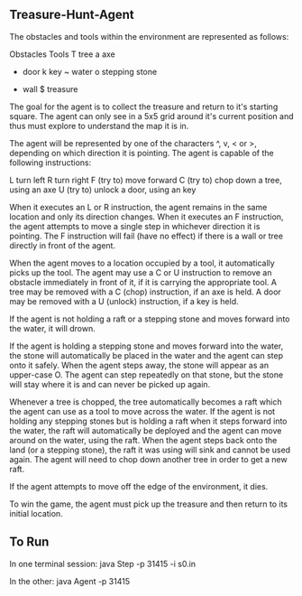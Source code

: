 Treasure-Hunt-Agent
-

The obstacles and tools within the environment are represented as follows:

Obstacles  Tools
T 	tree    a 	axe
-	door	k	key
~	water	o	stepping stone
*	wall	$	treasure

The goal for the agent is to collect the treasure and return to it's starting square. The agent can only see in a 5x5 grid around it's current position and thus must explore to understand the map it is in.

The agent will be represented by one of the characters ^, v, <  or  >, depending on which direction it is pointing. The agent is capable of the following instructions:

L   turn left
R   turn right
F   (try to) move forward
C   (try to) chop down a tree, using an axe
U   (try to) unlock a door, using an key

When it executes an L or R instruction, the agent remains in the same location and only its direction changes. When it executes an F instruction, the agent attempts to move a single step in whichever direction it is pointing. The F instruction will fail (have no effect) if there is a wall or tree directly in front of the agent.

When the agent moves to a location occupied by a tool, it automatically picks up the tool. The agent may use a C or U instruction to remove an obstacle immediately in front of it, if it is carrying the appropriate tool. A tree may be removed with a C (chop) instruction, if an axe is held. A door may be removed with a U (unlock) instruction, if a key is held.

If the agent is not holding a raft or a stepping stone and moves forward into the water, it will drown.

If the agent is holding a stepping stone and moves forward into the water, the stone will automatically be placed in the water and the agent can step onto it safely. When the agent steps away, the stone will appear as an upper-case O. The agent can step repeatedly on that stone, but the stone will stay where it is and can never be picked up again.

Whenever a tree is chopped, the tree automatically becomes a raft which the agent can use as a tool to move across the water. If the agent is not holding any stepping stones but is holding a raft when it steps forward into the water, the raft will automatically be deployed and the agent can move around on the water, using the raft. When the agent steps back onto the land (or a stepping stone), the raft it was using will sink and cannot be used again. The agent will need to chop down another tree in order to get a new raft.

If the agent attempts to move off the edge of the environment, it dies.

To win the game, the agent must pick up the treasure and then return to its initial location.

To Run
--

In one terminal session:
java Step -p 31415 -i s0.in 

In the other:
java Agent -p 31415
